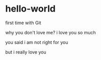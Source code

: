 # hello-world
first time with Git

why you don't love me? 
i love you so much

you said i am not right for you

but i really love you
